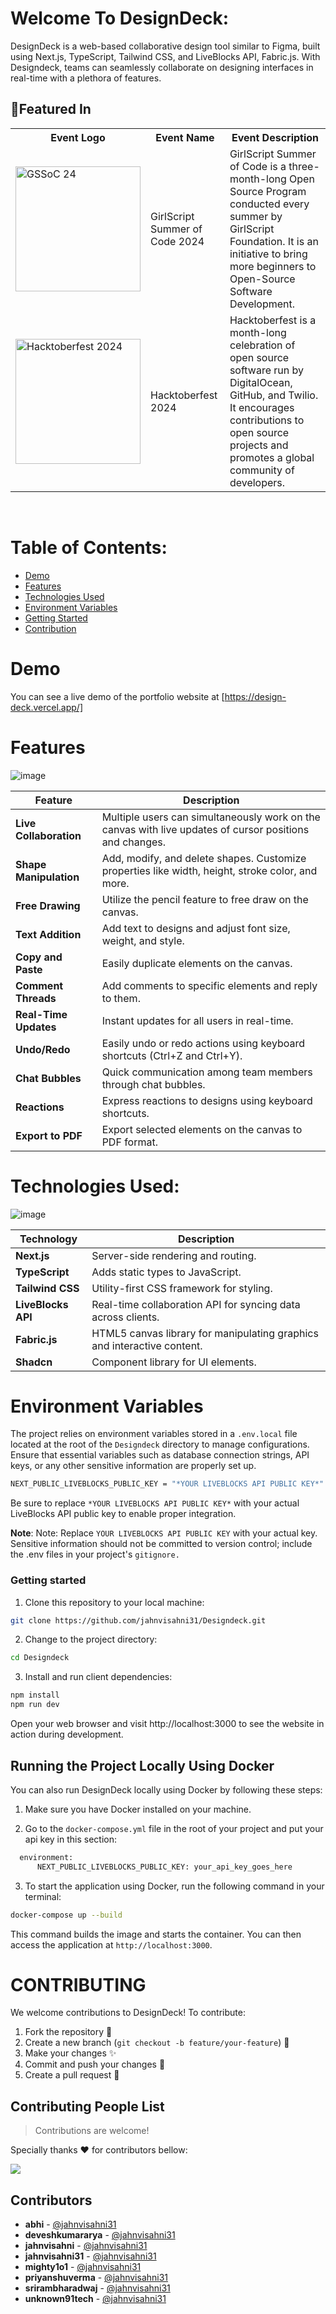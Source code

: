 # Welcome To DesignDeck:

DesignDeck is a web-based collaborative design tool similar to Figma, built using Next.js, TypeScript, Tailwind CSS, and LiveBlocks API, Fabric.js. With Designdeck, teams can seamlessly collaborate on designing interfaces in real-time with a plethora of features.

## 🚀Featured In

<table>

   <tr>
      <th>Event Logo</th>
      <th>Event Name</th>
      <th>Event Description</th>
   </tr>
   <tr>
      <td><img src="gssoc.jpg" width="200" height="auto" loading="lazy" alt="GSSoC 24"/></td>
      <td>GirlScript Summer of Code 2024</td>
      <td>GirlScript Summer of Code is a three-month-long Open Source Program conducted every summer by GirlScript Foundation. It is an initiative to bring more beginners to Open-Source Software Development.</td>
   </tr>
    <tr>
      <td><img src="hack.jpg" width="200" height="auto" loading="lazy" alt="Hacktoberfest 2024"/></td>
      <td>Hacktoberfest 2024</td>
      <td>Hacktoberfest is a month-long celebration of open source software run by DigitalOcean, GitHub, and Twilio. It encourages contributions to open source projects and promotes a global community of developers.</td>
   </tr>

</table>

<br />

# Table of Contents:

- [Demo](#demo)
- [Features](#features)
- [Technologies Used](#technologies-used)
- [Environment Variables](#environment-variables)
- [Getting Started](#getting-started)
- [Contribution](#contributing)

# Demo

You can see a live demo of the portfolio website at [https://design-deck.vercel.app/]

# Features

![image](https://github.com/user-attachments/assets/e7ba372a-ae78-4a7e-a531-be0e289d4178)

| Feature                | Description                                                                                             |
| ---------------------- | ------------------------------------------------------------------------------------------------------- |
| **Live Collaboration** | Multiple users can simultaneously work on the canvas with live updates of cursor positions and changes. |
| **Shape Manipulation** | Add, modify, and delete shapes. Customize properties like width, height, stroke color, and more.        |
| **Free Drawing**       | Utilize the pencil feature to free draw on the canvas.                                                  |
| **Text Addition**      | Add text to designs and adjust font size, weight, and style.                                            |
| **Copy and Paste**     | Easily duplicate elements on the canvas.                                                                |
| **Comment Threads**    | Add comments to specific elements and reply to them.                                                    |
| **Real-Time Updates**  | Instant updates for all users in real-time.                                                             |
| **Undo/Redo**          | Easily undo or redo actions using keyboard shortcuts (Ctrl+Z and Ctrl+Y).                               |
| **Chat Bubbles**       | Quick communication among team members through chat bubbles.                                            |
| **Reactions**          | Express reactions to designs using keyboard shortcuts.                                                  |
| **Export to PDF**      | Export selected elements on the canvas to PDF format.                                                   |

# Technologies Used:

![image](https://github.com/user-attachments/assets/117c3633-7d45-46a4-ad85-47732777acfb)

| Technology         | Description                                                             |
| ------------------ | ----------------------------------------------------------------------- |
| **Next.js**        | Server-side rendering and routing.                                      |
| **TypeScript**     | Adds static types to JavaScript.                                        |
| **Tailwind CSS**   | Utility-first CSS framework for styling.                                |
| **LiveBlocks API** | Real-time collaboration API for syncing data across clients.            |
| **Fabric.js**      | HTML5 canvas library for manipulating graphics and interactive content. |
| **Shadcn**         | Component library for UI elements.                                      |

# Environment Variables

The project relies on environment variables stored in a `.env.local` file located at the root of the `Designdeck` directory to manage configurations. Ensure that essential variables such as database connection strings, API keys, or any other sensitive information are properly set up.

```bash
NEXT_PUBLIC_LIVEBLOCKS_PUBLIC_KEY = "*YOUR LIVEBLOCKS API PUBLIC KEY*"
```

Be sure to replace `*YOUR LIVEBLOCKS API PUBLIC KEY*` with your actual LiveBlocks API public key to enable proper integration.

**Note**: Note: Replace `YOUR LIVEBLOCKS API PUBLIC KEY` with your actual key. Sensitive information should not be committed to version control; include the .env files in your project's `gitignore.`

### Getting started

1. Clone this repository to your local machine:

```bash
git clone https://github.com/jahnvisahni31/Designdeck.git
```

2. Change to the project directory:

```bash
cd Designdeck
```

3. Install and run client dependencies:

```bash
npm install
npm run dev
```

Open your web browser and visit http://localhost:3000 to see the website in action during development.

## Running the Project Locally Using Docker

You can also run DesignDeck locally using Docker by following these steps:

1. Make sure you have Docker installed on your machine.

2. Go to the `docker-compose.yml` file in the root of your project and put your api key in this section:

```bash
  environment:
      NEXT_PUBLIC_LIVEBLOCKS_PUBLIC_KEY: your_api_key_goes_here
```

3. To start the application using Docker, run the following command in your terminal:

```bash
docker-compose up --build
```

This command builds the image and starts the container. You can then access the application at `http://localhost:3000`.

# CONTRIBUTING

We welcome contributions to DesignDeck! To contribute:

1. Fork the repository 🍴
2. Create a new branch (`git checkout -b feature/your-feature`) 🌱
3. Make your changes ✨
4. Commit and push your changes 🚀
5. Create a pull request 🔄

## Contributing People List

> Contributions are welcome!

Specially thanks ❤️ for contributors bellow:

<a href="https://github.com/jahnvisahni31/github-readme-profile/graphs/contributors">
  <img src="https://contrib.rocks/image?repo=jahnvisahni31/DesignDeck" />
</a>

## Contributors

- **abhi** - [@jahnvisahni31](https://github.com/jahnvisahni31)
- **deveshkumararya** - [@jahnvisahni31](https://github.com/jahnvisahni31)
- **jahnvisahni** - [@jahnvisahni31](https://github.com/jahnvisahni31)
- **jahnvisahni31** - [@jahnvisahni31](https://github.com/jahnvisahni31)
- **mighty1o1** - [@jahnvisahni31](https://github.com/jahnvisahni31)
- **priyanshuverma** - [@jahnvisahni31](https://github.com/jahnvisahni31)
- **srirambharadwaj** - [@jahnvisahni31](https://github.com/jahnvisahni31)
- **unknown91tech** - [@jahnvisahni31](https://github.com/jahnvisahni31)
